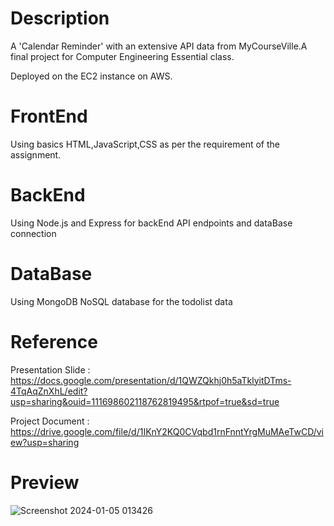 # Description
A 'Calendar Reminder' with an extensive API data from MyCourseVille.A final project for Computer Engineering Essential class.

Deployed on the EC2 instance on AWS.

# FrontEnd
Using basics HTML,JavaScript,CSS as per the requirement of the assignment.

# BackEnd
Using Node.js and Express for backEnd API endpoints and dataBase connection

# DataBase
Using MongoDB NoSQL database for the todolist data

# Reference
Presentation Slide : https://docs.google.com/presentation/d/1QWZQkhj0h5aTklyitDTms-4TqAqZnXhL/edit?usp=sharing&ouid=111698602118762819495&rtpof=true&sd=true

Project Document : https://drive.google.com/file/d/1IKnY2KQ0CVqbd1rnFnntYrgMuMAeTwCD/view?usp=sharing

# Preview

![Screenshot 2024-01-05 013426](https://github.com/JeansAthiwat/ComEngEss_FinalProjG22/assets/122895429/8aef086e-18b5-4a3b-b5f1-742bcd246c73)

